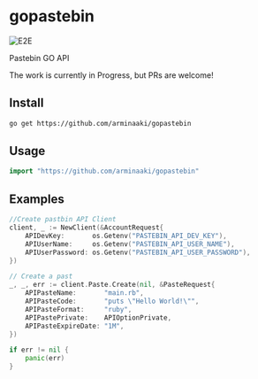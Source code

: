 # gopastebin

![E2E](https://github.com/arminaaki/gopastebin/workflows/E2E/badge.svg)


Pastebin GO API

The work is currently in Progress, but PRs are welcome!

## Install
```sh
go get https://github.com/arminaaki/gopastebin
```

## Usage
```go
import "https://github.com/arminaaki/gopastebin"
```

## Examples

```go
//Create pastbin API Client
client, _ := NewClient(&AccountRequest{
	APIDevKey:       os.Getenv("PASTEBIN_API_DEV_KEY"),
	APIUserName:     os.Getenv("PASTEBIN_API_USER_NAME"),
	APIUserPassword: os.Getenv("PASTEBIN_API_USER_PASSWORD"),
})

// Create a past
_, _, err := client.Paste.Create(nil, &PasteRequest{
	APIPasteName:       "main.rb",
	APIPasteCode:       "puts \"Hello World!\"",
	APIPasteFormat:     "ruby",
	APIPastePrivate:    APIOptionPrivate,
	APIPasteExpireDate: "1M",
})

if err != nil {
	panic(err)
}
```
